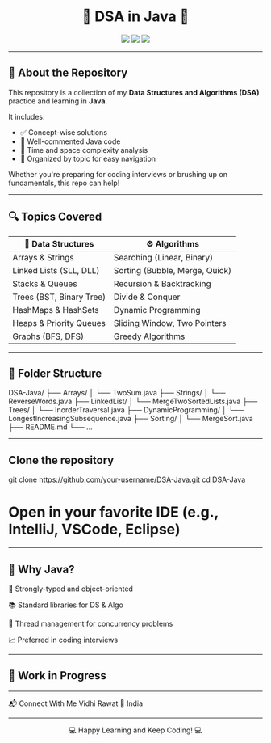 <h1 align="center">📘 DSA in Java 🚀</h1>

<p align="center">
  <img src="https://img.shields.io/badge/Language-Java-orange?style=for-the-badge" />
  <img src="https://img.shields.io/badge/Data%20Structures-Explained-9cf?style=for-the-badge" />
  <img src="https://img.shields.io/badge/Algorithms-Implemented-brightgreen?style=for-the-badge" />
</p>

---

## 🧠 About the Repository

This repository is a collection of my **Data Structures and Algorithms (DSA)** practice and learning in **Java**.

It includes:

- ✅ Concept-wise solutions
- 🧩 Well-commented Java code
- 🎯 Time and space complexity analysis
- 📂 Organized by topic for easy navigation

Whether you're preparing for coding interviews or brushing up on fundamentals, this repo can help!

---

## 🔍 Topics Covered

| 🧩 Data Structures      | ⚙️ Algorithms           |
|-------------------------|-------------------------|
| Arrays & Strings         | Searching (Linear, Binary) |
| Linked Lists (SLL, DLL)  | Sorting (Bubble, Merge, Quick) |
| Stacks & Queues          | Recursion & Backtracking |
| Trees (BST, Binary Tree) | Divide & Conquer       |
| HashMaps & HashSets      | Dynamic Programming     |
| Heaps & Priority Queues  | Sliding Window, Two Pointers |
| Graphs (BFS, DFS)        | Greedy Algorithms       |

---

## 📁 Folder Structure

DSA-Java/
├── Arrays/
│ └── TwoSum.java
├── Strings/
│ └── ReverseWords.java
├── LinkedList/
│ └── MergeTwoSortedLists.java
├── Trees/
│ └── InorderTraversal.java
├── DynamicProgramming/
│ └── LongestIncreasingSubsequence.java
├── Sorting/
│ └── MergeSort.java
├── README.md
└── ...

---
## Clone the repository
git clone https://github.com/your-username/DSA-Java.git
cd DSA-Java

# Open in your favorite IDE (e.g., IntelliJ, VSCode, Eclipse)
---
## 📌 Why Java?
💪 Strongly-typed and object-oriented

📚 Standard libraries for DS & Algo

🧵 Thread management for concurrency problems

📈 Preferred in coding interviews

---

## 🚧 Work in Progress

---

📬 Connect With Me
Vidhi Rawat
📍 India

---
<p align="center">💻 Happy Learning and Keep Coding! 💻</p>
